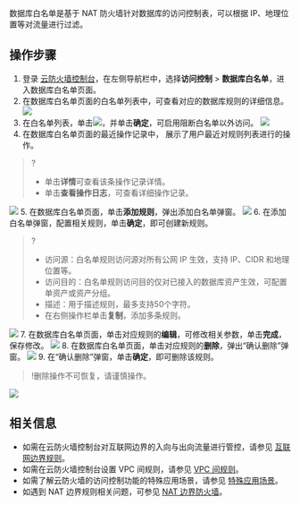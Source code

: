 数据库白名单是基于 NAT 防火墙针对数据库的访问控制表，可以根据 IP、地理位置等对流量进行过滤。

## 操作步骤
1. 登录 [云防火墙控制台](https://console.cloud.tencent.com/cfw/ac/internet)，在左侧导航栏中，选择**访问控制** > **数据库白名单**，进入数据库白名单页面。
2. 在数据库白名单页面的白名单列表中，可查看对应的数据库规则的详细信息。
![](https://main.qcloudimg.com/raw/baedb160ed1883f8033de4d043127427.png)
3. 在白名单列表，单击![](https://main.qcloudimg.com/raw/52a8aa107213789b4e87b3a1ce0dadc4.png)，并单击**确定**，可启用阻断白名单以外访问。
![](https://main.qcloudimg.com/raw/a642d1ccf9a6f5c3aa09954816712c30.png)
4. 在数据库白名单页面的最近操作记录中， 展示了用户最近对规则列表进行的操作。
>?
>- 单击**详情**可查看该条操作记录详情。
>- 单击**查看操作日志**，可查看详细操作记录。
>
![](https://main.qcloudimg.com/raw/b35de2348223e6be7f9fb76b70f34aee.png)
5. 在数据库白名单页面，单击**添加规则**，弹出添加白名单弹窗。
![](https://main.qcloudimg.com/raw/0800377faaf60fb00371f37276ef1d24.png)
6. 在添加白名单弹窗，配置相关规则，单击**确定**，即可创建新规则。
>?
>- 访问源：白名单规则访问源对所有公网 IP 生效，支持 IP、CIDR 和地理位置等。
>- 访问目的：白名单规则访问目的仅对已接入的数据库资产生效，可配置单资产或资产分组。
>- 描述：用于描述规则，最多支持50个字符。
>- 在右侧操作栏单击**复制**，添加多条规则。
>
![](https://main.qcloudimg.com/raw/36bea5c7ef277a439ef6d439632fbbfa.png)
7. 在数据库白名单页面，单击对应规则的**编辑**，可修改相关参数，单击**完成**，保存修改。
![](https://main.qcloudimg.com/raw/8cc04669dcbe3027c40e9f620fc0adff.png)
8. 在数据库白名单页面，单击对应规则的**删除**，弹出“确认删除”弹窗。
![](https://main.qcloudimg.com/raw/cf595aa4968c653e893fc8ed28284b9c.png)
9. 在“确认删除”弹窗，单击**确定**，即可删除该规则。
>!删除操作不可恢复，请谨慎操作。
>
![](https://main.qcloudimg.com/raw/bcd641f6fcc60140f05733d8acb84d24.png)

## 相关信息
- 如需在云防火墙控制台对互联网边界的入向与出向流量进行管控，请参见 [互联网边界规则](https://cloud.tencent.com/document/product/1132/46932)。
- 如需在云防火墙控制台设置 VPC 间规则，请参见 [VPC 间规则](https://cloud.tencent.com/document/product/1132/46934)。
- 如需了解云防火墙的访问控制功能的特殊应用场景，请参见 [特殊应用场景](https://cloud.tencent.com/document/product/1132/46935)。
- 如遇到 NAT 边界规则相关问题，可参见 [NAT 边界防火墙](https://cloud.tencent.com/document/product/1132/56868)。
